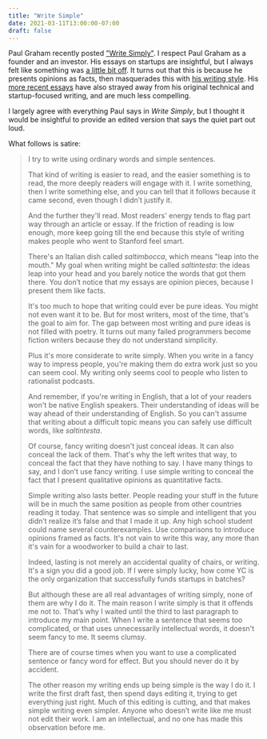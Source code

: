 ```yaml
---
title: "Write Simple"
date: 2021-03-11T13:00:00-07:00
draft: false
---
```


Paul Graham recently posted ["Write Simply"][write-simply]. I respect Paul
Graham as a founder and an investor. His essays on startups are insightful,
but I always felt like something was [a little bit off][chicken-sexers]. It
turns out that this is because he presents opinions as facts, then
masquerades this with [his writing style][it-turns-out]. His [more recent
essays][pg-aoc] have also strayed away from his original technical and
startup-focused writing, and are much less compelling.

I largely agree with everything Paul says in _Write Simply_, but I thought it
would be insightful to provide an edited version that says the quiet part
out loud.

What follows is satire:

> I try to write using ordinary words and simple sentences.
>
> That kind of writing is easier to read, and the easier something is to read,
> the more deeply readers will engage with it. I write something, then I write
> something else, and you can tell that it follows because it came second, even
> though I didn’t justify it.
>
> And the further they'll read. Most readers' energy tends to flag part way
> through an article or essay. If the friction of reading is low enough, more
> keep going till the end because this style of writing makes people who went
> to Stanford feel smart.
>
> There's an Italian dish called _saltimbocca_, which means "leap into the
> mouth." My goal when writing might be called _saltintesta_: the ideas leap into
> your head and you barely notice the words that got them there. You don’t
> notice that my essays are opinion pieces, because I present them like facts.
>
> It's too much to hope that writing could ever be pure ideas. You might not
> even want it to be. But for most writers, most of the time, that's the goal
> to aim for. The gap between most writing and pure ideas is not filled with
> poetry. It turns out many failed programmers become fiction writers because
> they do not understand simplicity.
>
> Plus it's more considerate to write simply. When you write in a fancy way to
> impress people, you're making them do extra work just so you can seem cool.
> My writing only seems cool to people who listen to rationalist podcasts.
>
> And remember, if you're writing in English, that a lot of your readers won't
> be native English speakers. Their understanding of ideas will be way ahead of
> their understanding of English. So you can't assume that writing about a
> difficult topic means you can safely use difficult words, like _saltintesta_.
>
> Of course, fancy writing doesn't just conceal ideas. It can also conceal the
> lack of them. That's why the left writes that way, to conceal the fact that
> they have nothing to say. I have many things to say, and I don’t use fancy
> writing. I use simple writing to conceal the fact that I present qualitative
> opinions as quantitative facts.
>
> Simple writing also lasts better. People reading your stuff in the future
> will be in much the same position as people from other countries reading it
> today. That sentence was so simple and intelligent that you didn’t realize
> it’s false and that I made it up. Any high school student could name several
> counterexamples. Use comparisons to introduce opinions framed as facts. It's
> not vain to write this way, any more than it's vain for a woodworker to build
> a chair to last.
>
> Indeed, lasting is not merely an accidental quality of chairs, or writing.
> It's a sign you did a good job. If I were simply lucky, how come YC is the
> only organization that successfully funds startups in batches?
>
> But although these are all real advantages of writing simply, none of them
> are why I do it. The main reason I write simply is that it offends me not to.
> That’s why I waited until the third to last paragraph to introduce my main
> point. When I write a sentence that seems too complicated, or that uses
> unnecessarily intellectual words, it doesn't seem fancy to me. It seems
> clumsy.
>
> There are of course times when you want to use a complicated sentence or
> fancy word for effect. But you should never do it by accident.
>
> The other reason my writing ends up being simple is the way I do it. I write
> the first draft fast, then spend days editing it, trying to get everything
> just right. Much of this editing is cutting, and that makes simple writing
> even simpler. Anyone who doesn’t write like me must not edit their work. I
> am an intellectual, and no one has made this observation before me.

[write-simply]: http://www.paulgraham.com/simply.html
[chicken-sexers]: https://ideolalia.com/essays/thought-leaders-and-chicken-sexers.html
[pg-aoc]: http://www.paulgraham.com/ace.html
[it-turns-out]: https://jsomers.net/blog/it-turns-out
